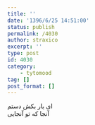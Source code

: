 ```yaml
---
title: ''
date: '1396/6/25 14:51:00'
status: publish
permalink: /4030
author: straxico
excerpt: ''
type: post
id: 4030
category:
    - tytomood
tag: []
post_format: []
---
```

ای یار بکش دستم  
آنجا که تو آنجایی